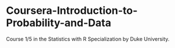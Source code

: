 # Coursera-Introduction-to-Probability-and-Data
Course 1/5 in the Statistics with R Specialization by Duke University.
